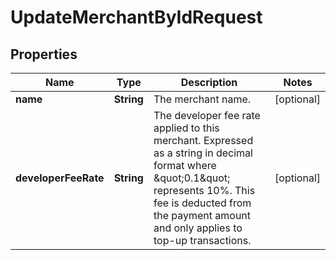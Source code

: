 

# UpdateMerchantByIdRequest


## Properties

| Name | Type | Description | Notes |
|------------ | ------------- | ------------- | -------------|
|**name** | **String** | The merchant name. |  [optional] |
|**developerFeeRate** | **String** | The developer fee rate applied to this merchant. Expressed as a string in decimal format where \&quot;0.1\&quot; represents 10%. This fee is deducted from the payment amount and only applies to top-up transactions. |  [optional] |



